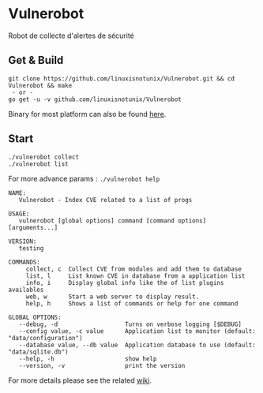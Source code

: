 # Vulnerobot
Robot de collecte d'alertes de sécurité

## Get & Build
```
git clone https://github.com/linuxisnotunix/Vulnerobot.git && cd Vulnerobot && make
 - or -
go get -u -v github.com/linuxisnotunix/Vulnerobot
```

Binary for most platform can also be found [here](https://github.com/linuxisnotunix/Vulnerobot/releases).

## Start
```
./vulnerobot collect
./vulnerobot list
```

For more advance params : ```./vulnerobot help```
```
NAME:
   Vulnerobot - Index CVE related to a list of progs

USAGE:
   vulnerobot [global options] command [command options] [arguments...]

VERSION:
   testing

COMMANDS:
     collect, c  Collect CVE from modules and add them to database
     list, l     List known CVE in database from a application list
     info, i     Display global info like the of list plugins availables
     web, w      Start a web server to display result.
     help, h     Shows a list of commands or help for one command

GLOBAL OPTIONS:
   --debug, -d                   Turns on verbose logging [$DEBUG]
   --config value, -c value      Application list to monitor (default: "data/configuration")
   --database value, --db value  Application database to use (default: "data/sqlite.db")
   --help, -h                    show help
   --version, -v                 print the version
```

For more details please see the related [wiki](https://github.com/linuxisnotunix/Vulnerobot/wiki).
